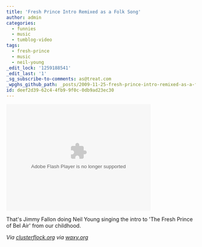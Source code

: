 ```yaml
---
title: 'Fresh Prince Intro Remixed as a Folk Song'
author: admin
categories:
  - funnies
  - music
  - tumblog-video
tags:
  - fresh-prince
  - music
  - neil-young
_edit_lock: '1259188541'
_edit_last: '1'
_sg_subscribe-to-comments: as@treat.com
_wpghs_github_path: _posts/2009-11-25-fresh-prince-intro-remixed-as-a-folk-song.md
id: deef2d39-62c4-4fb9-9f0c-0db9ad23ec30
---
```

<p><object type="application/x-shockwave-flash" data="http://widgets.nbc.com/o/4727a250e66f9723/4b0dab0340fc4a8b/4b0d7a8a88d14342/9784a0/-cpid/c36a80c5cb0d1fe" id="W4727a250e66f97234b0dab0340fc4a8b" width="384" height="283"><param name="movie" value="http://widgets.nbc.com/o/4727a250e66f9723/4b0dab0340fc4a8b/4b0d7a8a88d14342/9784a0/-cpid/c36a80c5cb0d1fe" /><param name="wmode" value="transparent" /><param name="allowNetworking" value="all" /><param name="allowScriptAccess" value="always" /><param name="allowFullScreen" value="true" /></object></p>
<p>That's Jimmy Fallon doing Neil Young singing the intro to 'The Fresh Prince of Bel Air' from our childhood.</p>
<p><em>Via <a href="http://www.clusterflock.org/2009/11/fallon-does-young-does-fresh-prince.html">clusterflock.org</a> via <a href="http://waxy.org/">waxy.org</a></em></p>
